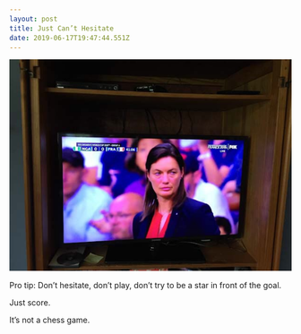 ```yaml
---
layout: post
title: Just Can’t Hesitate
date: 2019-06-17T19:47:44.551Z
---
```

![](/assets/uploads/dfdcea79-1440-4575-be41-71dc5c9106da.jpeg)

Pro tip: Don’t hesitate, don’t play, don’t try to be a star in front of the goal.

Just score.

It’s not a chess game.
